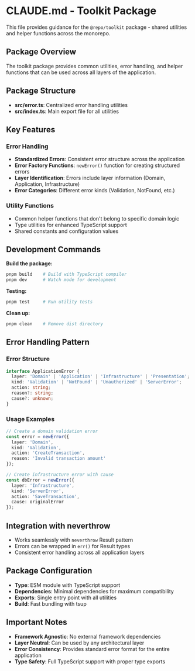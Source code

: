 # CLAUDE.md - Toolkit Package

This file provides guidance for the `@repo/toolkit` package - shared utilities and helper functions across the monorepo.

## Package Overview

The toolkit package provides common utilities, error handling, and helper functions that can be used across all layers of the application.

## Package Structure

- **src/error.ts**: Centralized error handling utilities
- **src/index.ts**: Main export file for all utilities

## Key Features

### Error Handling
- **Standardized Errors**: Consistent error structure across the application
- **Error Factory Functions**: `newError()` function for creating structured errors
- **Layer Identification**: Errors include layer information (Domain, Application, Infrastructure)
- **Error Categories**: Different error kinds (Validation, NotFound, etc.)

### Utility Functions
- Common helper functions that don't belong to specific domain logic
- Type utilities for enhanced TypeScript support
- Shared constants and configuration values

## Development Commands

**Build the package:**
```bash
pnpm build    # Build with TypeScript compiler
pnpm dev      # Watch mode for development
```

**Testing:**
```bash
pnpm test     # Run utility tests
```

**Clean up:**
```bash
pnpm clean    # Remove dist directory
```

## Error Handling Pattern

### Error Structure
```typescript
interface ApplicationError {
  layer: 'Domain' | 'Application' | 'Infrastructure' | 'Presentation';
  kind: 'Validation' | 'NotFound' | 'Unauthorized' | 'ServerError';
  action: string;
  reason?: string;
  cause?: unknown;
}
```

### Usage Examples
```typescript
// Create a domain validation error
const error = newError({
  layer: 'Domain',
  kind: 'Validation',
  action: 'CreateTransaction',
  reason: 'Invalid transaction amount'
});

// Create infrastructure error with cause
const dbError = newError({
  layer: 'Infrastructure',
  kind: 'ServerError',
  action: 'SaveTransaction',
  cause: originalError
});
```

## Integration with neverthrow

- Works seamlessly with `neverthrow` Result pattern
- Errors can be wrapped in `err()` for Result types
- Consistent error handling across all application layers

## Package Configuration

- **Type**: ESM module with TypeScript support
- **Dependencies**: Minimal dependencies for maximum compatibility
- **Exports**: Single entry point with all utilities
- **Build**: Fast bundling with tsup

## Important Notes

- **Framework Agnostic**: No external framework dependencies
- **Layer Neutral**: Can be used by any architectural layer
- **Error Consistency**: Provides standard error format for the entire application
- **Type Safety**: Full TypeScript support with proper type exports